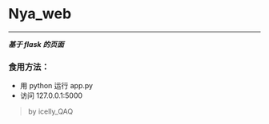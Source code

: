 # Nya_web
____
 ***基于 flask 的页面***

### 食用方法：

+ 用 python 运行 app.py
+ 访问 127.0.0.1:5000


>by icelly_QAQ